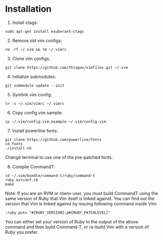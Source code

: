 # Installation

1. Install ctags:
  ```
  sudo apt-get install exuberant-ctags
  ```

2. Remove old vim configs:
  ```
  rm -rf ~/.vim && rm ~/.vimrc
  ```

3. Clone vim configs:
  ```
  git clone https://github.com/thiagov/vimfiles.git ~/.vim
  ```

4. Initialize submodules:
  ```
  git submodule update --init
  ```

5. Symlink vim config:
  ```
  ln -s ~/.vim/vimrc ~/.vimrc
  ```

6. Copy config.vim sample:
  ```
  cp ~/.vim/config.vim.example ~/.vim/config.vim
  ```

7. Install powerline fonts:
  ```
  git clone https://github.com/powerline/fonts
  cd fonts
  ./install.sh
  ```
  Change terminal to use one of the pre-patched fonts.

8. Compile CommandT:
  ```
  cd ~/.vim/bundle/command-t/ruby/command-t
  ruby extconf.rb
  make
  ```
  Note: If you are an RVM or rbenv user, you must build CommandT using the same version of Ruby that Vim itself is linked against. You can find out the version that Vim is linked against by issuing following command inside Vim:
  ```
  :ruby puts "#{RUBY_VERSION}-p#{RUBY_PATCHLEVEL}"
  ```
  You can either set your version of Ruby to the output of the above command and then build Command-T, or re-build Vim with a version of Ruby you prefer.
